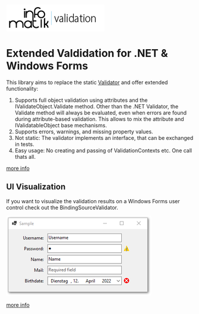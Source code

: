 ![logo](docs/infomatik-validation.png)

# Extended Valdidation for .NET & Windows Forms

This library aims to replace the static [Validator](https://docs.microsoft.com/en-us/dotnet/api/system.componentmodel.dataannotations.validator) and offer extended functionality:

1. Supports full object validation using attributes and the IValidateObject.Validate method. Other than the .NET Validator, the Validate method will always be evaluated, even when errors are found  during attribute-based validation. This allows to mix the attribute and IValidatableObject base mechanisms.
2. Supports errors, warnings, and missing property values.  
3. Not static: The validator implements an interface, that can be exchanged in tests. 
4. Easy usage: No creating and passing of ValidationContexts etc. One call thats all.

[more info](docs/validator.md)

## UI Visualization

If you want to visualize the validation results on a Windows Forms user control check out the BindingSourceValidator.

![sample](docs/sample.png)

[more info](docs/bindingsourcevalidator.md)
